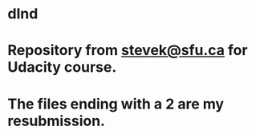 # dlnd
# Repository from stevek@sfu.ca for Udacity course.
# The files ending with a 2 are my resubmission.
